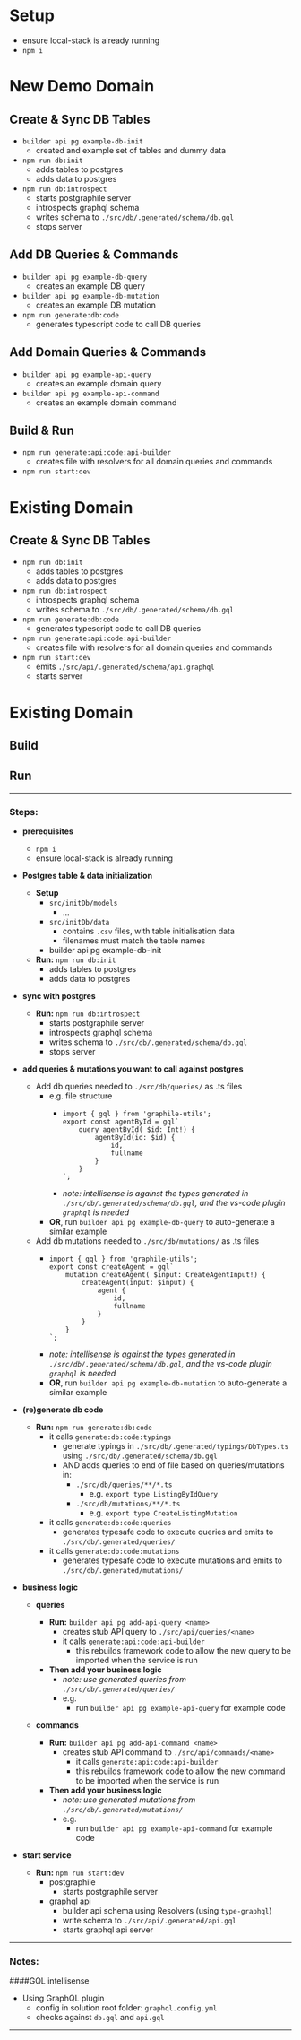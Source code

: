 # Setup
- ensure local-stack is already running
- `npm i`

# New Demo Domain
## Create & Sync DB Tables
- `builder api pg example-db-init`
  - created and example set of tables and dummy data
- `npm run db:init`
  - adds tables to postgres
  - adds data to postgres 
- `npm run db:introspect`
  - starts postgraphile server
  - introspects graphql schema
  - writes schema to `./src/db/.generated/schema/db.gql` 
  - stops server
## Add DB Queries & Commands
- `builder api pg example-db-query`
  - creates an example DB query
- `builder api pg example-db-mutation`
  - creates an example DB mutation
- `npm run generate:db:code`
  - generates typescript code to call DB queries
## Add Domain Queries & Commands
- `builder api pg example-api-query`
  - creates an example domain query
- `builder api pg example-api-command`
  - creates an example domain command
## Build & Run
- `npm run generate:api:code:api-builder`
  - creates file with resolvers for all domain queries and commands
- `npm run start:dev`


# Existing Domain
## Create & Sync DB Tables
- `npm run db:init`
  - adds tables to postgres
  - adds data to postgres 
- `npm run db:introspect`
  - introspects graphql schema
  - writes schema to `./src/db/.generated/schema/db.gql`
- `npm run generate:db:code`
  - generates typescript code to call DB queries
- `npm run generate:api:code:api-builder`
  - creates file with resolvers for all domain queries and commands
- `npm run start:dev`
  - emits `./src/api/.generated/schema/api.graphql`
  - starts server



# Existing Domain
## Build
## Run






----
### Steps:
- **prerequisites**
  - `npm i`
  - ensure local-stack is already running
- **Postgres table & data initialization**
  - **Setup**
    - `src/initDb/models`
      - ...
    - `src/initDb/data`
      - contains `.csv` files, with table initialisation data
      - filenames must match the table names
    - builder api pg example-db-init
  - **Run:** `npm run db:init`
    - adds tables to postgres
    - adds data to postgres
- **sync with postgres**
  - **Run:** `npm run db:introspect`
    - starts postgraphile server
    - introspects graphql schema
    - writes schema to `./src/db/.generated/schema/db.gql` 
    - stops server
  
- **add queries & mutations you want to call against postgres**
  - Add db queries needed to `./src/db/queries/` as .ts files
    - e.g. file structure
      - ```
        import { gql } from 'graphile-utils';
        export const agentById = gql`
            query agentById( $id: Int!) {
                agentById(id: $id) {
                    id,
                    fullname
                }
            }
        `;
        ```
      - *note: intellisense is against the types generated in `./src/db/.generated/schema/db.gql`, and the vs-code plugin `graphql` is needed*
    - **OR**, run `builder api pg example-db-query` to auto-generate a similar example
  - Add db mutations needed to `./src/db/mutations/` as .ts files
      - ```
        import { gql } from 'graphile-utils';
        export const createAgent = gql`
            mutation createAgent( $input: CreateAgentInput!) {
                createAgent(input: $input) {
                    agent {
                        id,
                        fullname
                    }
                }
            }
        `;
        ```
      - *note: intellisense is against the types generated in `./src/db/.generated/schema/db.gql`, and the vs-code plugin `graphql` is needed*
    - **OR**, run `builder api pg example-db-mutation` to auto-generate a similar example

- **(re)generate db code**
  - **Run:** `npm run generate:db:code`
    - it calls `generate:db:code:typings`
      - generate typings in `./src/db/.generated/typings/DbTypes.ts` using `./src/db/.generated/schema/db.gql`
      - AND adds queries to end of file based on queries/mutations in:
        - `./src/db/queries/**/*.ts`
          - e.g. `export type ListingByIdQuery`
        - `./src/db/mutations/**/*.ts`
          - e.g. `export type CreateListingMutation`
    - it calls `generate:db:code:queries`
      - generates typesafe code to execute queries and emits to `./src/db/.generated/queries/`
    - it calls `generate:db:code:mutations`
      - generates typesafe code to execute mutations and emits to `./src/db/.generated/mutations/`

- **business logic**
  - **queries**
    - **Run:** `builder api pg add-api-query <name>`
      - creates stub API query to `./src/api/queries/<name>`
      - it calls `generate:api:code:api-builder`
        - this rebuilds framework code to allow the new query to be imported when the service is run
    - **Then add your business logic**
      - *note: use generated queries from `./src/db/.generated/queries/`*
      - e.g.
        - run `builder api pg example-api-query` for example code

  - **commands**
    - **Run:** `builder api pg add-api-command <name>`
      - creates stub API command to `./src/api/commands/<name>`
        - it calls `generate:api:code:api-builder`
        - this rebuilds framework code to allow the new command to be imported when the service is run
    - **Then add your business logic**
      - *note: use generated mutations from `./src/db/.generated/mutations/`*
      - e.g.
        - run `builder api pg example-api-command` for example code
  
- **start service**
  - **Run:** `npm run start:dev`
    - postgraphile
      - starts postgraphile server
    - graphql api
      - builder api schema using Resolvers (using `type-graphql`)
      - write schema to `./src/api/.generated/api.gql`
      - starts graphql api server

---

### Notes:
####GQL intellisense
  - Using GraphQL plugin
    - config in solution root folder: `graphql.config.yml`
    - checks against `db.gql` and `api.gql`

---